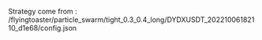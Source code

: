 Strategy come from : /flyingtoaster/particle_swarm/tight_0.3_0.4_long/DYDXUSDT_20221006182110_d1e68/config.json